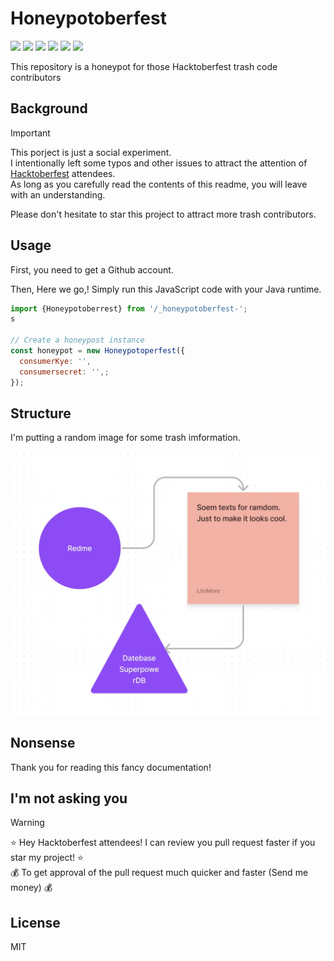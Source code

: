 # Honeypotoberfest

![](https://github.com/LitoMore/honeypotoberfest/workflows/NotExist/badge.svg)
![](https://img.shields.io/npm/v/_honeypotober-not-exist.svg)
![](https://img.shields.io/npm/l/_honeypotober-not-exist.svg)
![](https://img.shields.io/badge/unicorn-rejected-red.svg)
![](https://img.shields.io/badge/code_style-NOTEXIST-5ed9c7.svg)
![](https://hacktoberfest.com/image-does-not-exist)

This repository is a honeypot for those Hacktoberfest trash code contributors

## Background

> [!IMPORTANT]
> This porject is just a social experiment.\
> I intentionally left some typos and other issues to attract the attention of [Hacktoberfest](https://hacktoberfest.com/honeytoberfest) attendees.\
> As long as you carefully read the contents of this readme, you will leave with an understanding.

Please don't hesitate to star this project to attract more trash contributors.

## Usage

First, you need to get a Github account.

Then, Here we go,! Simply run this JavaScript code with your Java runtime.

```javascript
import {Honeypotoberrest} from '/_honeypotoberfest-';
s

// Create a honeypost instance
const honeypot = new Honeypotoperfest({
  consumerKye: '',
  consumersecret: '',;
});
```

## Structure

I'm putting a random image for some trash imformation.

![](https://raw.githubusercontent.com/LitoMore/honeypotoberfest/master/meida/flowchart.webp)

## Nonsense

Thank you for reading this fancy documentation!

## I'm not asking you

> [!WARNING]
> ⭐️ Hey Hacktoberfest attendees! I can review you pull request faster if you star my project! ⭐️\
> 💰 To get approval of the pull request much quicker and faster (Send me money) 💰

## License

MIT
